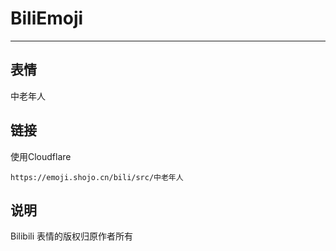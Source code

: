 # BiliEmoji
---
## 表情
中老年人
## 链接
使用Cloudflare
```
https://emoji.shojo.cn/bili/src/中老年人
```
## 说明
Bilibili 表情的版权归原作者所有
